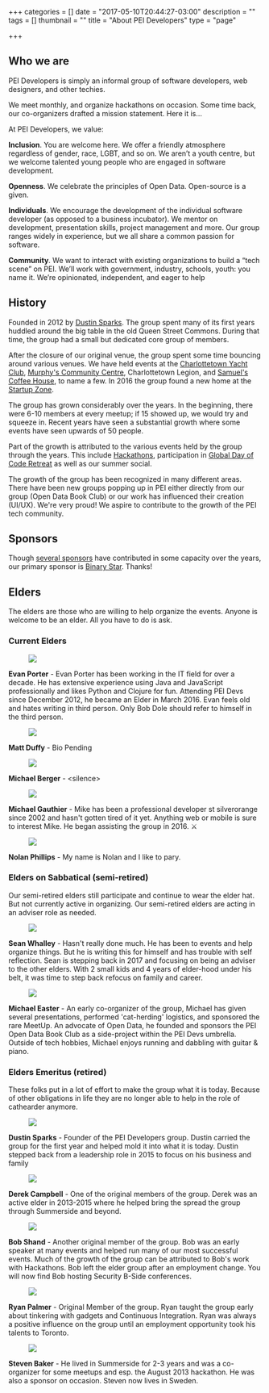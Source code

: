 +++
categories = []
date = "2017-05-10T20:44:27-03:00"
description = ""
tags = []
thumbnail = ""
title = "About PEI Developers"
type = "page"

+++


## Who we are

PEI Developers is simply an informal group of software developers, web designers, and other techies.

We meet monthly, and organize hackathons on occasion. Some time back, our co-organizers drafted a mission statement. Here it is…

At PEI Developers, we value:

**Inclusion**. You are welcome here. We offer a friendly atmosphere regardless of gender, race, LGBT, and so on. We aren’t a youth centre, but we welcome talented young people who are engaged in software development.

**Openness**. We celebrate the principles of Open Data. Open-source is a given.

**Individuals**. We encourage the development of the individual software developer (as opposed to a business incubator). We mentor on development, presentation skills, project management and more. Our group ranges widely in experience, but we all share a common passion for software.

**Community**.  We want to interact with existing organizations to build a “tech scene” on PEI. We’ll work with government, industry, schools, youth: you name it. We’re opinionated, independent, and eager to help

## History

Founded in 2012 by [Dustin Sparks](https://twitter.com/dustin_sparks). The group spent many of its first years huddled around the big table in the old Queen Street Commons. During that time, the group had a small but dedicated core group of members.

After the closure of our original venue, the group spent some time bouncing around various venues. We have held events at the [Charlottetown Yacht Club](http://www.cyc.pe.ca/), [Murphy's Community Centre](https://www.murphyscommunitycentre.com/), Charlottetown Legion, and [Samuel's Coffee House](https://samuelscoffeehouse.ca/), to name a few. In 2016 the group found a new home at the [Startup Zone](https://startupzone.ca/).

The group has grown considerably over the years. In the beginning, there were 6-10 members at every meetup; if 15 showed up, we would try and squeeze in. Recent years have seen a substantial growth where some events have seen upwards of 50 people.

Part of the growth is attributed to the various events held by the group through the years. This include [Hackathons](http://bit.ly/2sIZITO), participation in [Global Day of Code Retreat](http://bit.ly/2sIZITO) as well as our summer social.

The growth of the group has been recognized in many different areas. There have been new groups popping up in PEI either directly from our group (Open Data Book Club) or our work has influenced their creation (UI/UX). We're very proud! We aspire to contribute to the growth of the PEI tech community.

## Sponsors

Though [several sponsors](https://github.com/peidevs/Event_Resources/blob/master/MeetUps.csv) have contributed in some capacity over the years, our primary sponsor is [Binary Star](http://www.binarystar.biz/). Thanks!

## Elders

The elders are those who are willing to help organize the events. Anyone is welcome to be an elder. All you have to do is ask.

### Current Elders

<article class="loop__item post clearfix">
<figure class="loop__thumbnail">
<img src="https://secure.meetupstatic.com/photos/member/d/8/6/0/member_163435392.jpeg"> 
</figure>
<div class="loop__content clearfix">
<strong>Evan Porter</strong> - Evan Porter has been working in the IT field for over a decade. He has extensive experience using Java and JavaScript professionally and likes Python and Clojure for fun. Attending PEI Devs since December 2012, he became an Elder in March 2016. Evan feels old and hates writing in third person. Only Bob Dole should refer to himself in the third person.
</div>
</article>

<article class="loop__item post clearfix">
<figure class="loop__thumbnail">
<img src="https://secure.meetupstatic.com/photos/member/2/5/8/2/member_162429602.jpeg"> 
</figure>
<div class="loop__content clearfix">
<strong>Matt Duffy</strong> - Bio Pending
</div>
</article>

<article class="loop__item post clearfix">
<figure class="loop__thumbnail">
<img src="https://secure.meetupstatic.com/s/img/2982428616572973604/noPhoto_80.gif"> 
</figure>
<div class="loop__content clearfix">
<strong>Michael Berger</strong> - &lt;silence&gt;
</div>
</article>

<article class="loop__item post clearfix">
<figure class="loop__thumbnail">
<img src="https://secure.meetupstatic.com/photos/member/1/0/9/9/member_246964249.jpeg"> 
</figure>
<div class="loop__content clearfix">
<strong>Michael Gauthier</strong> - Mike has been a professional developer st silverorange since 2002 and hasn't gotten tired of it yet. Anything web or mobile is sure to interest Mike. He began assisting the group in 2016. ⚔
</div>
</article>

<article class="loop__item post clearfix">
<figure class="loop__thumbnail">
<img src="https://secure.meetupstatic.com/photos/member/8/2/8/5/member_263913413.jpeg"> 
</figure>
<div class="loop__content clearfix">
<strong>Nolan Phillips</strong> - My name is Nolan and I like to pary.
</div>
</article>

### Elders on Sabbatical (semi-retired)

Our semi-retired elders still participate and continue to wear the elder hat. But not currently active in organizing. Our semi-retired elders are acting in an adviser role as needed.

<article class="loop__item post clearfix">
<figure class="loop__thumbnail">
<img src="https://secure.meetupstatic.com/photos/member/c/7/e/4/member_159531172.jpeg"> 
</figure>
<div class="loop__content clearfix">
<strong>Sean Whalley</strong> - Hasn't really done much. He has been to events and help organize things. But he is writing this for himself and has trouble with self reflection. Sean is stepping back in 2017 and focusing on being an adviser to the other elders. With 2 small kids and 4 years of elder-hood under his belt, it was time to step back refocus on family and career.
</div>
</article>

<article class="loop__item post clearfix">
<figure class="loop__thumbnail">
<img src="https://secure.meetupstatic.com/photos/member/4/b/c/0/member_156379392.jpeg"> 
</figure>
<div class="loop__content clearfix">
<strong>Michael Easter</strong> - An early co-organizer of the group, Michael has given several presentations, performed 'cat-herding' logistics, and sponsored the rare MeetUp. An advocate of Open Data, he founded and sponsors the PEI Open Data Book Club as a side-project within the PEI Devs umbrella. Outside of tech hobbies, Michael enjoys running and dabbling with guitar &amp; piano.
</div>
</article>

### Elders Emeritus (retired)

These folks put in a lot of effort to make the group what it is today. Because of other obligations in life they are no longer able to help in the role of cathearder anymore.

<article class="loop__item post clearfix">
<figure class="loop__thumbnail">
<img src="https://secure.meetupstatic.com/photos/member/4/0/e/4/member_46456612.jpeg"> 
</figure>
<div class="loop__content clearfix">
<strong>Dustin Sparks</strong> - Founder of the PEI Developers group. Dustin carried the group for the first year and helped mold it into what it is today. Dustin stepped back from a leadership role in 2015 to focus on his business and family
</div>
</article>

<article class="loop__item post clearfix">
<figure class="loop__thumbnail">
<img src="https://secure.meetupstatic.com/photos/member/b/a/7/e/member_163727742.jpeg"> 
</figure>
<div class="loop__content clearfix">
<strong>Derek Campbell</strong> - One of the original members of the group. Derek was an active elder in 2013-2015 where he helped bring the spread the group through Summerside and beyond. 
</div>
</article>

<article class="loop__item post clearfix">
<figure class="loop__thumbnail">
<img src="https://secure.meetupstatic.com/photos/member/a/b/1/a/member_89983802.jpeg"> 
</figure>
<div class="loop__content clearfix">
<strong>Bob Shand</strong> - Another original member of the group. Bob was an early speaker at many events and helped run many of our most successful events. Much of the growth of the group can be attributed to Bob's work with Hackathons. Bob left the elder group after an employment change. You will now find Bob hosting Security B-Side conferences.
</div>
</article>

<article class="loop__item post clearfix">
<figure class="loop__thumbnail">
<img src="https://secure.meetupstatic.com/s/img/2982428616572973604/noPhoto_80.gif"> 
</figure>
<div class="loop__content clearfix">
<strong>Ryan Palmer</strong> - Original Member of the group. Ryan taught the group early about tinkering with gadgets and Continuous Integration. Ryan was always a positive influence on the group until an employment opportunity took his talents to Toronto.
</div>
</article>

<article class="loop__item post clearfix">
<figure class="loop__thumbnail">
<img src="https://secure.meetupstatic.com/s/img/2982428616572973604/noPhoto_80.gif"> 
</figure>
<div class="loop__content clearfix">
<strong>Steven Baker</strong> - He lived in Summerside for 2-3 years and was a co-organizer for some meetups and esp. the August 2013 hackathon. He was also a sponsor on occasion. Steven now lives in Sweden.
</div>
</article>